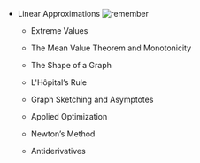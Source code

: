 * Linear Approximations ![remember](https://else.fcim.utm.md/pluginfile.php/70498/mod_resource/intro/remember.jpg)
  * Extreme Values
  * The Mean Value Theorem and Monotonicity
  * The Shape of a Graph
  * L'Hôpital’s Rule
  * Graph Sketching and Asymptotes
  * Applied Optimization   

  * Newton’s Method   

  * Antiderivatives
